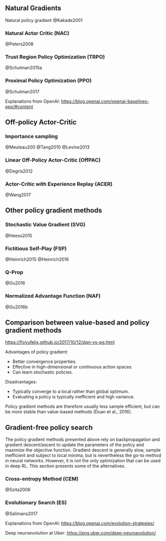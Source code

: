

## Natural Gradients

Natural policy gradient @Kakade2001

### Natural Actor Critic (NAC)

@Peters2008

### Trust Region Policy Optimization (TRPO)

@Schulman2015a

### Proximal Policy Optimization (PPO)

@Schulman2017

Explanations from OpenAI: <https://blog.openai.com/openai-baselines-ppo/#content>

## Off-policy Actor-Critic

### Importance sampling


@Meuleau200
@Tang2010
@Levine2013

### Linear Off-Policy Actor-Critic (OffPAC)

@Degris2012

### Actor-Critic with Experience Replay (ACER)

@Wang2017


## Other policy gradient methods


### Stochastic Value Gradient (SVG)

@Heess2015

### Fictitious Self-Play (FSP)

@Heinrich2015 @Heinrich2016

### Q-Prop

@Gu2016

### Normalized Advantage Function (NAF)

@Gu2016b

## Comparison between value-based and policy gradient methods

<https://flyyufelix.github.io/2017/10/12/dqn-vs-pg.html>

Advantages of policy gradient:

* Better convergence properties.
* Effective in high-dimensional or continuous action spaces.
* Can learn stochastic policies.

Disadvantages:

* Typically converge to a local rather than global optimum.
* Evaluating a policy is typically inefficient and high variance.

Policy gradient methods are therefore usually less sample efficient, but can be more stable than value-based methods (Duan et al., 2016).

## Gradient-free policy search

The policy gradient methods presented above rely on backpropagation and gradient descent/ascent to update the parameters of the policy and maximize the objective function. Gradient descent is generally slow, sample inefficient and subject to local minima, but is nevertheless the go-to method in neural networks. However, it is not the only optimization that can be used in deep RL. This section presents some of the alternatives. 

### Cross-entropy Method (CEM) 

@Szita2006

### Evolutionary Search (ES)

@Salimans2017

Explanations from OpenAI: <https://blog.openai.com/evolution-strategies/>

Deep neuroevolution at Uber: <https://eng.uber.com/deep-neuroevolution/>

